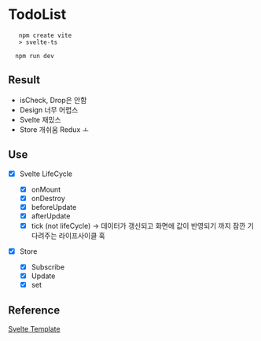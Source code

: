 # TodoList

```
   npm create vite
   > svelte-ts
```

```
  npm run dev
```

## Result

- isCheck, Drop은 안함
- Design 너무 어렵스
- Svelte 재밌스
- Store 개쉬움 Redux ㅗ

## Use

- [x] Svelte LifeCycle

  - [x] onMount
  - [x] onDestroy
  - [x] beforeUpdate
  - [x] afterUpdate
  - [x] tick (not lifeCycle) -> 데이터가 갱신되고 화면에 값이 반영되기 까지 잠깐 기다려주는 라이프사이클 훅

- [x] Store
  - [x] Subscribe
  - [x] Update
  - [x] set

## Reference

<a href="https://svelte.dev/docs#template-syntax-if"> Svelte Template</a>
